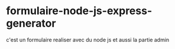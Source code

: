 # formulaire-node-js-express-generator
c'est un formulaire realiser avec du node js et aussi la partie admin
